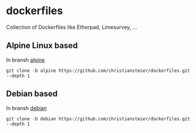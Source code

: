 # dockerfiles
Collection of Dockerfiles like Etherpad, Limesurvey, ...

## Alpine Linux based 
In bransh [alpine](https://github.com/christiansteier/dockerfiles/tree/alpine)

```
git clone -b alpine https://github.com/christiansteier/dockerfiles.git --depth 1
```

## Debian based 
In bransh [debian](https://github.com/christiansteier/dockerfiles/tree/debian)

```
git clone -b debian https://github.com/christiansteier/dockerfiles.git --depth 1
```

